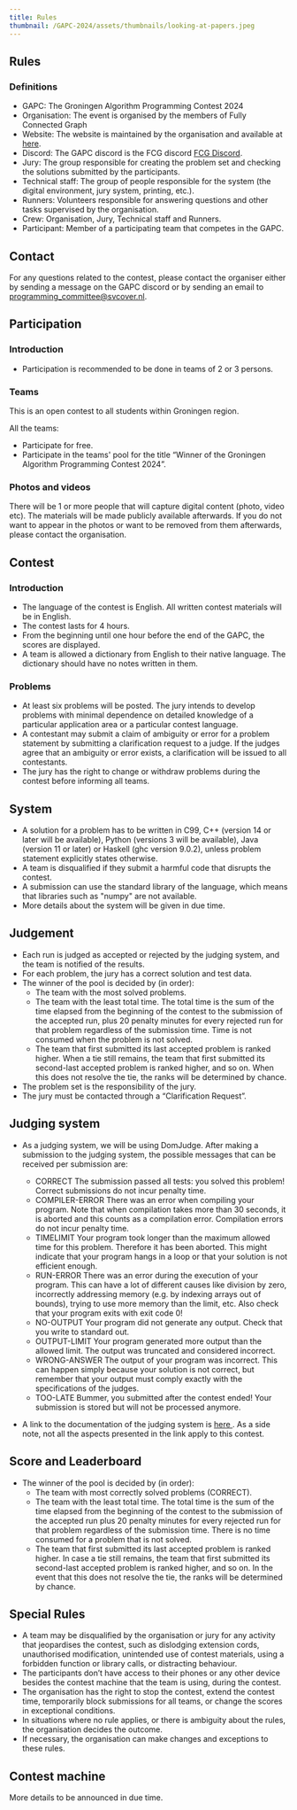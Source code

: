 ```yaml
---
title: Rules
thumbnail: /GAPC-2024/assets/thumbnails/looking-at-papers.jpeg
---
```


## Rules

### Definitions

- GAPC: The Groningen Algorithm Programming Contest 2024
- Organisation: The event is organised by the members of Fully Connected Graph
- Website: The website is maintained by the organisation and available at <a href="https://fully-connected-graph.github.io/GAPC-2024/" target="_blank">here</a>.
- Discord: The GAPC discord is the FCG discord <a href="https://discord.com/invite/JfzxyBHPsH" target="_blank">FCG Discord</a>.
- Jury: The group responsible for creating the problem set and checking the solutions submitted by the participants.
- Technical staff: The group of people responsible for the system (the digital environment, jury system, printing, etc.).
- Runners: Volunteers responsible for answering questions and other tasks supervised by the organisation.
- Crew: Organisation, Jury, Technical staff and Runners.
- Participant: Member of a participating team that competes in the GAPC.

## Contact

For any questions related to the contest, please contact the organiser either by sending a message on the GAPC discord or by sending an email to programming_committee@svcover.nl.

## Participation

### Introduction

- Participation is recommended to be done in teams of 2 or 3 persons.

### Teams

This is an open contest to all students within Groningen region.

All the teams:

- Participate for free.
- Participate in the teams' pool for the title “Winner of the Groningen Algorithm Programming Contest 2024”.

### Photos and videos

There will be 1 or more people that will capture digital content (photo, video etc). The materials will be made publicly available afterwards. If you do not want to appear in the photos or want to be removed from them afterwards, please contact the organisation.

## Contest

### Introduction

- The language of the contest is English. All written contest materials will be in English.
- The contest lasts for 4 hours.
- From the beginning until one hour before the end of the GAPC, the scores are displayed.
- A team is allowed a dictionary from English to their native language. The dictionary should have no notes written in them.

### Problems

- At least six problems will be posted. The jury intends to develop problems with minimal dependence on detailed knowledge of a particular application area or a particular contest language.
- A contestant may submit a claim of ambiguity or error for a problem statement by submitting a clarification request to a judge. If the judges agree that an ambiguity or error exists, a clarification will be issued to all contestants.
- The jury has the right to change or withdraw problems during the contest before informing all teams.

## System

- A solution for a problem has to be written in C99, C++ (version 14 or later will be available), Python (versions 3 will be available), Java (version 11 or later) or Haskell (ghc version 9.0.2), unless problem statement explicitly states otherwise.
- A team is disqualified if they submit a harmful code that disrupts the contest.
- A submission can use the standard library of the language, which means that libraries such as "numpy" are not available.
- More details about the system will be given in due time.

## Judgement

- Each run is judged as accepted or rejected by the judging system, and the team is notified of the results.
- For each problem, the jury has a correct solution and test data.
- The winner of the pool is decided by (in order):
  - The team with the most solved problems.
  - The team with the least total time. The total time is the sum of the time elapsed from the beginning of the contest to the submission of the accepted run, plus 20 penalty minutes for every rejected run for that problem regardless of the submission time. Time is not consumed when the problem is not solved.
  - The team that first submitted its last accepted problem is ranked higher. When a tie still remains, the team that first submitted its second-last accepted problem is ranked higher, and so on. When this does not resolve the tie, the ranks will be determined by chance.
- The problem set is the responsibility of the jury.
- The jury must be contacted through a “Clarification Request”.

## Judging system

- As a judging system, we will be using DomJudge. After making a submission to the judging system, the possible messages that can be received per submission are:

  - CORRECT The submission passed all tests: you solved this problem! Correct submissions do not incur penalty time.
  - COMPILER-ERROR There was an error when compiling your program. Note that when compilation takes more than 30 seconds, it is aborted and this counts as a compilation error. Compilation errors do not incur penalty time.
  - TIMELIMIT Your program took longer than the maximum allowed time for this problem. Therefore it has been aborted. This might indicate that your program hangs in a loop or that your solution is not efficient enough.
  - RUN-ERROR There was an error during the execution of your program. This can have a lot of different causes like division by zero, incorrectly addressing memory (e.g. by indexing arrays out of bounds), trying to use more memory than the limit, etc. Also check that your program exits with exit code 0!
  - NO-OUTPUT Your program did not generate any output. Check that you write to standard out.
  - OUTPUT-LIMIT Your program generated more output than the allowed limit. The output was truncated and considered incorrect.
  - WRONG-ANSWER The output of your program was incorrect. This can happen simply because your solution is not correct, but remember that your output must comply exactly with the specifications of the judges.
  - TOO-LATE Bummer, you submitted after the contest ended! Your submission is stored but will not be processed anymore.

- A link to the documentation of the judging system is <a  href="https://www.domjudge.org/snapshot/manual/team.html" target="_blank">here </a>. As a side note, not all the aspects presented in the link apply to this contest.

## Score and Leaderboard

- The winner of the pool is decided by (in order):
  - The team with most correctly solved problems (CORRECT).
  - The team with the least total time. The total time is the sum of the time elapsed from the beginning of the contest to the submission of the accepted run plus 20 penalty minutes for every rejected run for that problem regardless of the submission time. There is no time consumed for a problem that is not solved.
  - The team that first submitted its last accepted problem is ranked higher. In case a tie still remains, the team that first submitted its second-last accepted problem is ranked higher, and so on. In the event that this does not resolve the tie, the ranks will be determined by chance.

## Special Rules

- A team may be disqualified by the organisation or jury for any activity that jeopardises the contest, such as dislodging extension cords, unauthorised modification, unintended use of contest materials, using a forbidden function or library calls, or distracting behaviour.
- The participants don’t have access to their phones or any other device besides the contest machine that the team is using, during the contest.
- The organisation has the right to stop the contest, extend the contest time, temporarily block submissions for all teams, or change the scores in exceptional conditions.
- In situations where no rule applies, or there is ambiguity about the rules, the organisation decides the outcome.
- If necessary, the organisation can make changes and exceptions to these rules.

## Contest machine

More details to be announced in due time.
